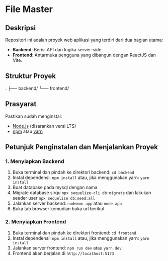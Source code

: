 # File Master
## Deskripsi
Repositori ini adalah proyek web aplikasi yang terdiri dari dua bagian utama:
- **Backend**: Berisi API dan logika server-side.
- **Frontend**: Antarmuka pengguna yang dibangun dengan ReactJS dan Vite.

## Struktur Proyek
. ├── backend/ └── frontend/


## Prasyarat
Pastikan sudah menginstal:
- [Node.js](https://nodejs.org/) (disarankan versi LTS)
- [npm](https://www.npmjs.com/) atau [yarn](https://yarnpkg.com/)

## Petunjuk Penginstalan dan Menjalankan Proyek

### 1. Menyiapkan Backend

1. Buka terminal dan pindah ke direktori backend: `cd backend`
2. Instal dependensi: `npm install` atau, jika menggunakan yarn: `yarn install`
3. Buat database pada mysql dengan nama 
4. Migrate database sirqu `npx sequelize-cli db:migrate` dan lakukan seeder user `npx sequelize db:seed:all`
5. Jalankan server backend: `nodemon app` atau `node app`
6. Buka tab browser kemudian buka url berikut 
   
### 2. Menyiapkan Frontend

1. Buka terminal dan pindah ke direktori frontend: `cd frontend`
2. Instal dependensi: `npm install` atau, jika menggunakan yarn: `yarn install`
3. Jalankan server frontend: `npm run dev` atau `yarn dev`
4. Frontend akan berjalan di `http://localhost:5173`

